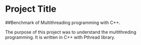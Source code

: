 # Project Title
##Benchmark of Multithreading programming with C++.


The purpose of this project was to understand the multithreding programming. It is written in C++ with Pthread library. 







